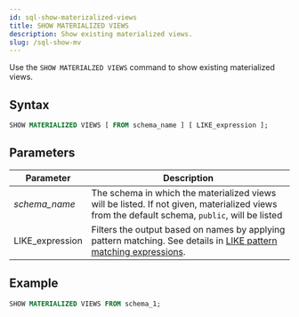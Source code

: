 ```yaml
---
id: sql-show-materizalized-views
title: SHOW MATERIALIZED VIEWS
description: Show existing materialized views.
slug: /sql-show-mv
---
```

<head>
  <link rel="canonical" href="https://docs.risingwave.com/docs/current/sql-show-mv/" />
</head>

Use the `SHOW MATERIALZED VIEWS` command to show existing materialized views.

## Syntax

```sql
SHOW MATERIALIZED VIEWS [ FROM schema_name ] [ LIKE_expression ];
```


## Parameters
|Parameter      | Description           |
|---------------------------|-----------------------|
|*schema_name*                   |The schema in which the materialized views will be listed. If not given, materialized views from the default schema, `public`, will be listed|
|LIKE_expression| Filters the output based on names by applying pattern matching. See details in [LIKE pattern matching expressions](/sql/functions-operators/sql-function-string.md#like-pattern-matching-expressions).|


## Example
```sql
SHOW MATERIALIZED VIEWS FROM schema_1;
```